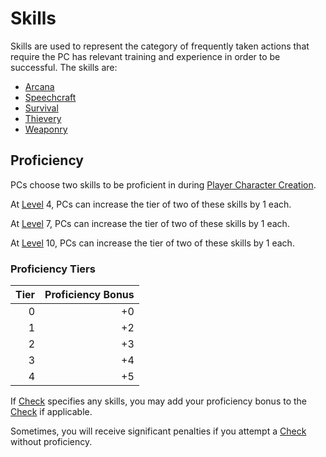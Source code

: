 # Skills

Skills are used to represent the category of frequently taken actions that require the PC has relevant training and experience in order to be successful. The skills are:

- [Arcana](Arcana.md)
- [Speechcraft](Speechcraft.md)
- [Survival](Survival.md)
- [Thievery](Thievery.md)
- [Weaponry](Weaponry.md)

## Proficiency

PCs choose two skills to be proficient in during [Player Character Creation](../../Character%20Creation/Player%20Character%20Creation.md).

At [Level](../Progression/Level.md) 4, PCs can increase the tier of two of these skills by 1 each.

At [Level](../Progression/Level.md) 7, PCs can increase the tier of two of these skills by 1 each.

At [Level](../Progression/Level.md) 10, PCs can increase the tier of two of these skills by 1 each.

### Proficiency Tiers

| Tier | Proficiency Bonus |
| ---: | ----------------: |
|    0 |                +0 |
|    1 |                +2 |
|    2 |                +3 |
|    3 |                +4 |
|    4 |                +5 |

If [Check](../../Game%20Procedures/Core%20Procedures/Check.md) specifies any skills, you may add your proficiency bonus to the [Check](../../Game%20Procedures/Core%20Procedures/Check.md) if applicable.

Sometimes, you will receive significant penalties if you attempt a [Check](../../Game%20Procedures/Core%20Procedures/Check.md) without proficiency.
